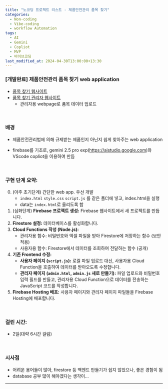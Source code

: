 ```yaml
---
title: "노코딩 프로젝트 리스트 - 제품안전관리 품목 찾기"
categories:
  - Non-coding
  - Vibe-coding
  - workflow Automation
tags:
  - AI
  - Gemini
  - Copliot
  - MVP
  - 바이브코딩
last_modified_at: 2024-04-30T13:00:00+13:30
---
```




### [개발완료] 제품안전관리 품목 찾기 web application
- [품목 찾기 웹사이트](https://product-items-viewer-app.web.app/)
- [품목 찾기 관리자 웹사이트](https://product-items-viewer-app.web.app/admin)
  - 관리자용 webpage로 품목 데이터 업로드

</br>

### 배경
- 제품안전관리법에 의해 규제받는 제품인지 아닌지 쉽게 찾아주는 web application
- firebase를 기초로, gemini 2.5 pro exp(https://aistudio.google.com)와 VScode copliot을 이용하여 만듬
  
  </br>
  
### 구현 단계 요약:
0. (아주 초기단계) 간단한 web app. 우선 개발
   - `index.html` `style.css` `script.js` 를 같은 폴더에 넣고, index.html을 실행
   - data는 `index.html`로 올리도록 함
1.  (심화단계) **Firebase 프로젝트 생성:** Firebase 웹사이트에서 새 프로젝트를 만듭니다.
2.  **Firestore 설정:** 데이터베이스를 활성화합니다.
3.  **Cloud Functions 작성 (Node.js):**
    *   관리자용 함수: 비밀번호와 엑셀 파일을 받아 Firestore에 저장하는 함수 (보안 적용)
    *   사용자용 함수: Firestore에서 데이터를 조회하여 전달하는 함수 (공개)
4.  **기존 Frontend 수정:**
    *   **사용자 페이지 (`script.js`):** 로컬 파일 업로드 대신, 사용자용 Cloud Function을 호출하여 데이터를 받아오도록 수정합니다.
    *   **관리자 페이지 (`admin.html`, `admin.js` 새로 만들기):** 파일 업로드와 비밀번호 입력 필드를 만들고, 관리자용 Cloud Function으로 데이터를 전송하는 JavaScript 코드를 작성합니다.
5.  **Firebase Hosting 배포:** 사용자 페이지와 관리자 페이지 파일들을 Firebase Hosting에 배포합니다.

</br>

### 걸린 시간:
- 2일(대략 6시간 걸림)

</br>

### 시사점
- 어려운 용어들이 많아, firestore 등 백엔드 만들기가 쉽지 않았으나, 좋은 경험이 됨
- database 공부 많이 해야겠다는 생각이...


---

